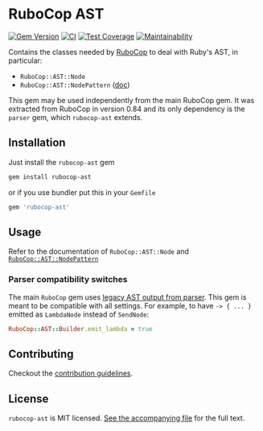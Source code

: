 # RuboCop AST

[![Gem Version](https://badge.fury.io/rb/rubocop-ast.svg)](https://badge.fury.io/rb/rubocop-ast)
[![CI](https://github.com/rubocop-hq/rubocop-ast/workflows/CI/badge.svg)](https://github.com/rubocop-hq/rubocop-ast/actions?query=workflow%3ACI)
[![Test Coverage](https://api.codeclimate.com/v1/badges/a29666e6373bc41bc0a9/test_coverage)](https://codeclimate.com/github/rubocop-hq/rubocop-ast/test_coverage)
[![Maintainability](https://api.codeclimate.com/v1/badges/a29666e6373bc41bc0a9/maintainability)](https://codeclimate.com/github/rubocop-hq/rubocop-ast/maintainability)

Contains the classes needed by [RuboCop](https://github.com/rubocop-hq/rubocop) to deal with Ruby's AST, in particular:
* `RuboCop::AST::Node`
* `RuboCop::AST::NodePattern` ([doc](docs/modules/ROOT/pages/node_pattern.adoc))

This gem may be used independently from the main RuboCop gem. It was extracted from RuboCop in version 0.84 and its only
dependency is the `parser` gem, which `rubocop-ast` extends.

## Installation

Just install the `rubocop-ast` gem

```sh
gem install rubocop-ast
```

or if you use bundler put this in your `Gemfile`

```ruby
gem 'rubocop-ast'
```

## Usage

Refer to the documentation of `RuboCop::AST::Node` and [`RuboCop::AST::NodePattern`](docs/modules/ROOT/pages/node_pattern.adoc)

### Parser compatibility switches

The main `RuboCop` gem uses [legacy AST output from parser](https://github.com/whitequark/parser/#usage).
This gem is meant to be compatible with all settings. For example, to have `-> { ... }` emitted
as `LambdaNode` instead of `SendNode`:

```ruby
RuboCop::AST::Builder.emit_lambda = true
```

## Contributing

Checkout the [contribution guidelines](CONTRIBUTING.md).

## License

`rubocop-ast` is MIT licensed. [See the accompanying file](LICENSE.txt) for
the full text.
